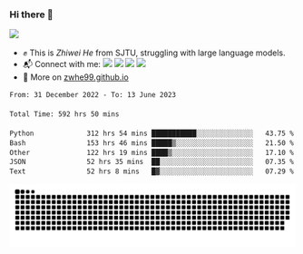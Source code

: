 ### Hi there 👋 

![](https://komarev.com/ghpvc/?username=zwhe99)
- :fist: This is *Zhiwei He* from SJTU, struggling with large language models.
- :mailbox_with_mail: Connect with me: <a href = "mailto: hezw.tkcw@gmail.com"><img src="https://img.shields.io/badge/-Mail1-red?style=flat&logo=gmail&logoColor=white" target="_blank"></a> <a href = "mailto: zwhe.cs@sjtu.edu.cn"><img src="https://img.shields.io/badge/-Mail2-%23333?style=flat&logo=gmail&logoColor=white" target="_blank"></a> <a href = "https://twitter.com/zwhe99"><img src="https://img.shields.io/badge/-Twitter-%234a99e9?style=flat&logo=twitter&logoColor=white" target="_blank"></a> <a href = "https://www.zhihu.com/people/hbenmazi-8"><img src="https://img.shields.io/badge/-%E7%9F%A5%E4%B9%8E-%232f6be0" target="_blank"></a>
- :blue_book: More on [zwhe99.github.io](https://zwhe99.github.io/)
<!--START_SECTION:waka-->

```txt
From: 31 December 2022 - To: 13 June 2023

Total Time: 592 hrs 50 mins

Python             312 hrs 54 mins ███████████░░░░░░░░░░░░░░   43.75 %
Bash               153 hrs 46 mins █████▒░░░░░░░░░░░░░░░░░░░   21.50 %
Other              122 hrs 19 mins ████▒░░░░░░░░░░░░░░░░░░░░   17.10 %
JSON               52 hrs 35 mins  ██░░░░░░░░░░░░░░░░░░░░░░░   07.35 %
Text               52 hrs 8 mins   █▓░░░░░░░░░░░░░░░░░░░░░░░   07.29 %
```

<!--END_SECTION:waka-->
![](https://raw.githubusercontent.com/zwhe99/zwhe99/main/assets/github-contribution-grid-snake.svg)
